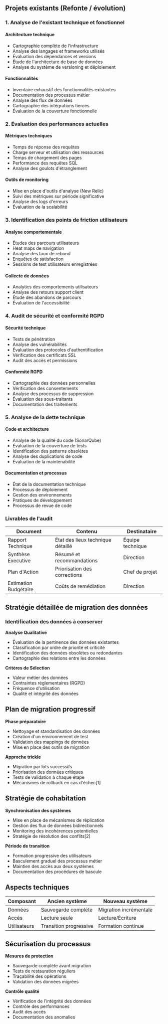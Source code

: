 ## Projets existants (Refonte / évolution)

### 1. Analyse de l'existant technique et fonctionnel

#### Architecture technique

+ Cartographie complète de l'infrastructure
+ Analyse des langages et frameworks utilisés
+ Évaluation des dépendances et versions
+ Étude de l'architecture de base de données
+ Analyse du système de versioning et déploiement

#### Fonctionnalités

- Inventaire exhaustif des fonctionnalités existantes
- Documentation des processus métier
- Analyse des flux de données
- Cartographie des intégrations tierces
- Évaluation de la couverture fonctionnelle

### 2. Évaluation des performances actuelles

#### Métriques techniques

- Temps de réponse des requêtes
- Charge serveur et utilisation des ressources
- Temps de chargement des pages
- Performance des requêtes SQL
- Analyse des goulots d'étranglement

#### Outils de monitoring

- Mise en place d'outils d'analyse (New Relic)
- Suivi des métriques sur période significative
- Analyse des logs d'erreurs
- Évaluation de la scalabilité

### 3. Identification des points de friction utilisateurs

#### Analyse comportementale

- Études des parcours utilisateurs
- Heat maps de navigation
- Analyse des taux de rebond
- Enquêtes de satisfaction
- Sessions de test utilisateurs enregistrées

#### Collecte de données

- Analytics des comportements utilisateurs
- Analyse des retours support client
- Étude des abandons de parcours
- Évaluation de l'accessibilité

### 4. Audit de sécurité et conformité RGPD

#### Sécurité technique

+ Tests de pénétration
+ Analyse des vulnérabilités
+ Évaluation des protocoles d'authentification
+ Vérification des certificats SSL
+ Audit des accès et permissions

#### Conformité RGPD

+ Cartographie des données personnelles
+ Vérification des consentements
+ Analyse des processus de suppression
+ Évaluation des sous-traitants
+ Documentation des traitements

### 5. Analyse de la dette technique

#### Code et architecture

+ Analyse de la qualité du code (SonarQube)
+ Évaluation de la couverture de tests
+ Identification des patterns obsolètes
+ Analyse des duplications de code
+ Évaluation de la maintenabilité

#### Documentation et processus

+ État de la documentation technique
+ Processus de déploiement
+ Gestion des environnements
+ Pratiques de développement
+ Processus de revue de code

### Livrables de l'audit

| Document | Contenu | Destinataire |
|----------|----------|--------------|
| Rapport Technique | État des lieux technique détaillé | Équipe technique |
| Synthèse Executive | Résumé et recommandations | Direction |
| Plan d'Action | Priorisation des corrections | Chef de projet |
| Estimation Budgétaire | Coûts de remédiation | Direction |

## Stratégie détaillée de migration des données

### Identification des données à conserver

**Analyse Qualitative**
- Évaluation de la pertinence des données existantes
- Classification par ordre de priorité et criticité
- Identification des données obsolètes ou redondantes
- Cartographie des relations entre les données

**Critères de Sélection**
- Valeur métier des données
- Contraintes réglementaires (RGPD)
- Fréquence d'utilisation
- Qualité et intégrité des données

## Plan de migration progressif

**Phase préparatoire**
- Nettoyage et standardisation des données
- Création d'un environnement de test
- Validation des mappings de données
- Mise en place des outils de migration

**Approche trickle**
- Migration par lots successifs
- Priorisation des données critiques
- Tests de validation à chaque étape
- Mécanismes de rollback en cas d'échec[1]

## Stratégie de cohabitation

**Synchronisation des systèmes**
- Mise en place de mécanismes de réplication
- Gestion des flux de données bidirectionnels
- Monitoring des incohérences potentielles
- Stratégie de résolution des conflits[2]

**Période de transition**
- Formation progressive des utilisateurs
- Basculement graduel des processus métier
- Maintien des accès aux deux systèmes
- Documentation des procédures de bascule

## Aspects techniques

| Composant | Ancien système | Nouveau système |
|-----------|----------------|-----------------|
| Données | Sauvegarde complète | Migration incrémentale |
| Accès | Lecture seule | Lecture/Écriture |
| Utilisateurs | Transition progressive | Formation continue |

## Sécurisation du processus

**Mesures de protection**
- Sauvegarde complète avant migration
- Tests de restauration réguliers
- Traçabilité des opérations
- Validation des données migrées

**Contrôle qualité**
- Vérification de l'intégrité des données
- Contrôle des performances
- Audit des accès
- Documentation des anomalies
